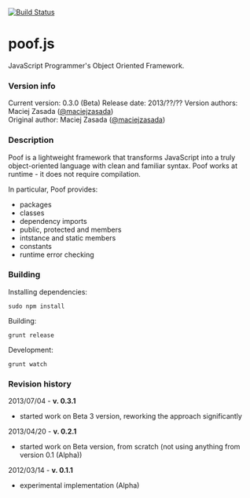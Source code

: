 [![Build Status](https://travis-ci.org/maciejzasada/poof.js.png?branch=m3)](https://travis-ci.org/maciejzasada/poof.js)

poof.js
=======
JavaScript Programmer's Object Oriented Framework.

### Version info ###
Current version: 0.3.0 (Beta)
Release date: 2013/??/??
Version authors: Maciej Zasada ([@maciejzasada](https://twitter.com/maciejzasada))  
Original author: Maciej Zasada ([@maciejzasada](https://twitter.com/maciejzasada))  

### Description ###
Poof is a lightweight framework that transforms JavaScript into a truly object-oriented language with clean and familiar syntax.
Poof works at runtime - it does not require compilation.

In particular, Poof provides:
* packages
* classes
* dependency imports
* public, protected and members
* intstance and static members
* constants
* runtime error checking

### Building ###
Installing dependencies:
```
sudo npm install
```

Building:
```
grunt release
```

Development:
```
grunt watch
```

### Revision history ###
2013/07/04 - **v. 0.3.1**
* started work on Beta 3 version, reworking the approach significantly

2013/04/20 - **v. 0.2.1**
* started work on Beta version, from scratch (not using anything from version 0.1 (Alpha))

2012/03/14 - **v. 0.1.1**
* experimental implementation (Alpha)

